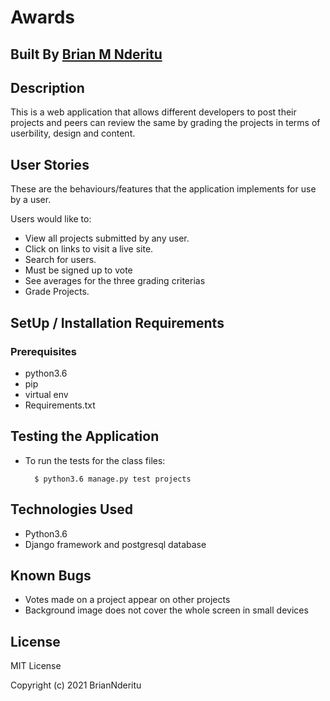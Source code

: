 # Awards
## Built By [Brian M Nderitu](https://github.com/Brian569)

## Description
This is a web application that allows different developers to post their projects and peers can review the same by grading the projects in terms of userbility, design and content.

## User Stories
These are the behaviours/features that the application implements for use by a user.

Users would like to:
* View all projects submitted by any user.
* Click on links to visit a live site.
* Search for users.
* Must be signed up to vote
* See averages for the three grading criterias
* Grade Projects.



## SetUp / Installation Requirements
### Prerequisites
* python3.6
* pip
* virtual env
* Requirements.txt


## Testing the Application
* To run the tests for the class files:

        $ python3.6 manage.py test projects

## Technologies Used
* Python3.6
* Django  framework and postgresql database


## Known Bugs

* Votes made on a project appear on other projects
* Background image does not cover the whole screen in small devices

## License
MIT License

Copyright (c) 2021 BrianNderitu
